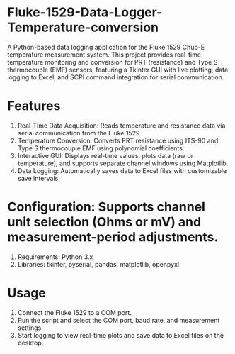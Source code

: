 # Fluke-1529-Data-Logger-Temperature-conversion

A Python-based data logging application for the Fluke 1529 Chub-E temperature measurement system. This project provides real-time temperature monitoring and conversion for PRT (resistance) and Type S thermocouple (EMF) sensors, featuring a Tkinter GUI with live plotting, data logging to Excel, and SCPI command integration for serial communication.

# Features
1. Real-Time Data Acquisition: Reads temperature and resistance data via serial communication from the Fluke 1529.
2. Temperature Conversion: Converts PRT resistance using ITS-90 and Type S thermocouple EMF using polynomial coefficients.
3. Interactive GUI: Displays real-time values, plots data (raw or temperature), and supports separate channel windows using Matplotlib.
4. Data Logging: Automatically saves data to Excel files with customizable save intervals.

# Configuration: Supports channel unit selection (Ohms or mV) and measurement-period adjustments.
1. Requirements: Python 3.x
2. Libraries: tkinter, pyserial, pandas, matplotlib, openpyxl

# Usage
1. Connect the Fluke 1529 to a COM port.
2. Run the script and select the COM port, baud rate, and measurement settings.
3. Start logging to view real-time plots and save data to Excel files on the desktop.

